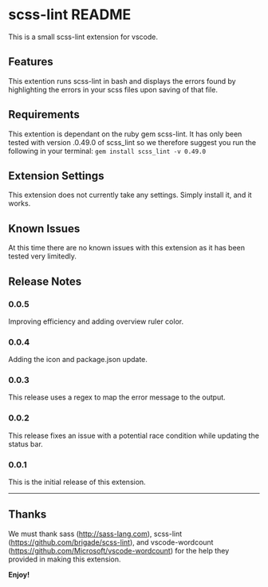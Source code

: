 # scss-lint README

This is a small scss-lint extension for vscode.

## Features

This extention runs scss-lint in bash and displays the errors found by highlighting the errors in your scss files upon saving of that file.

## Requirements

This extention is dependant on the ruby gem scss-lint. It has only been tested with version .0.49.0 of scss_lint so we therefore suggest you run the following in your terminal:
`gem install scss_lint -v 0.49.0`

## Extension Settings

This extension does not currently take any settings. Simply install it, and it works.

## Known Issues

At this time there are no known issues with this extension as it has been tested very limitedly.

## Release Notes

### 0.0.5

Improving efficiency and adding overview ruler color.

### 0.0.4

Adding the icon and package.json update.

### 0.0.3

This release uses a regex to map the error message to the output.

### 0.0.2

This release fixes an issue with a potential race condition while updating the status bar.

### 0.0.1

This is the initial release of this extension.

-----------------------------------------------------------------------------------------------------------

## Thanks

We must thank sass (http://sass-lang.com), scss-lint (https://github.com/brigade/scss-lint), and vscode-wordcount (https://github.com/Microsoft/vscode-wordcount) for the help they provided in making this extension.

**Enjoy!**
